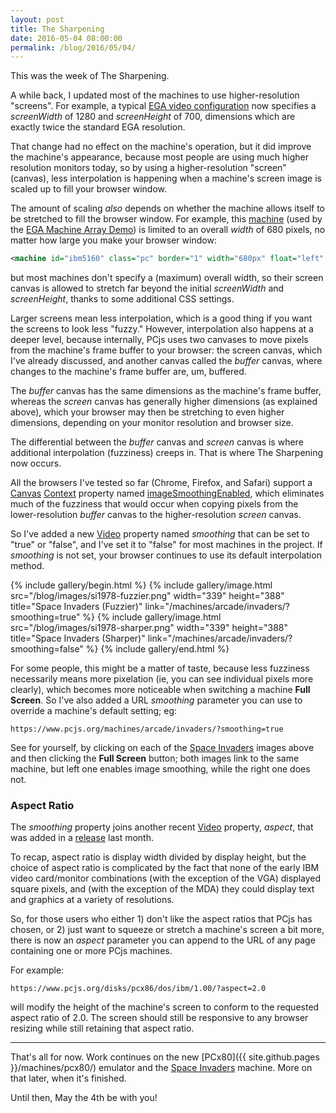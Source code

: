 ```yaml
---
layout: post
title: The Sharpening
date: 2016-05-04 08:00:00
permalink: /blog/2016/05/04/
---
```


This was the week of The Sharpening.

A while back, I updated most of the machines to use higher-resolution "screens".  For example, a typical
[EGA video configuration](/machines/pcx86/video/ibm/ega/1984-09-13/ibm-ega-5154-128k-autolockfs.xml) now
specifies a *screenWidth* of 1280 and *screenHeight* of 700, dimensions which are exactly twice the standard EGA resolution.

That change had no effect on the machine's operation, but it did improve the machine's appearance, because
most people are using much higher resolution monitors today, so by using a higher-resolution "screen" (canvas),
less interpolation is happening when a machine's screen image is scaled up to fill your browser window.

The amount of scaling *also* depends on whether the machine allows itself to be stretched to fill the browser window.
For example, this [machine](/machines/pcx86/ibm/5160/ega/640kb/array/machine.xml) (used by the
[EGA Machine Array Demo](/software/pcx86/sys/windows/1.01/ega/array/)) is limited to an overall *width* of 680 pixels,
no matter how large you make your browser window:

```xml
<machine id="ibm5160" class="pc" border="1" width="680px" float="left" background="#FAEBD7">
```

but most machines don't specify a (maximum) overall width, so their screen canvas is allowed to stretch far beyond
the initial *screenWidth* and *screenHeight*, thanks to some additional CSS settings.

Larger screens mean less interpolation, which is a good thing if you want the screens to look less "fuzzy." 
However, interpolation also happens at a deeper level, because internally, PCjs uses two canvases to move pixels
from the machine's frame buffer to your browser: the screen canvas, which I've already discussed, and another
canvas called the *buffer* canvas, where changes to the machine's frame buffer are, um, buffered.

The *buffer* canvas has the same dimensions as the machine's frame buffer, whereas the *screen* canvas
has generally higher dimensions (as explained above), which your browser may then be stretching to even higher
dimensions, depending on your monitor resolution and browser size.

The differential between the *buffer* canvas and *screen* canvas is where additional interpolation (fuzziness)
creeps in.  That is where The Sharpening now occurs.

All the browsers I've tested so far (Chrome, Firefox, and Safari) support a
[Canvas](https://developer.mozilla.org/en-US/docs/Web/API/Canvas_API)
[Context](https://developer.mozilla.org/en-US/docs/Web/API/CanvasRenderingContext2D) property named
[imageSmoothingEnabled](https://developer.mozilla.org/en-US/docs/Web/API/CanvasRenderingContext2D/imageSmoothingEnabled),
which eliminates much of the fuzziness that would occur when copying pixels from the lower-resolution *buffer* canvas
to the higher-resolution *screen* canvas.

So I've added a new [Video](/machines/pcx86/lib/video.js) property named *smoothing* that can be set to "true" or "false",
and I've set it to "false" for most machines in the project.  If *smoothing* is not set, your browser continues to
use its default interpolation method.

{% include gallery/begin.html %}
{% include gallery/image.html src="/blog/images/si1978-fuzzier.png" width="339" height="388" title="Space Invaders (Fuzzier)" link="/machines/arcade/invaders/?smoothing=true" %}
{% include gallery/image.html src="/blog/images/si1978-sharper.png" width="339" height="388" title="Space Invaders (Sharper)" link="/machines/arcade/invaders/?smoothing=false" %}
{% include gallery/end.html %}

For some people, this might be a matter of taste, because less fuzziness necessarily means more pixelation (ie, you
can see individual pixels more clearly), which becomes more noticeable when switching a machine **Full Screen**.
So I've also added a URL *smoothing* parameter you can use to override a machine's default setting; eg:

	https://www.pcjs.org/machines/arcade/invaders/?smoothing=true

See for yourself, by clicking on each of the [Space Invaders](/machines/arcade/invaders/) images above and
then clicking the **Full Screen** button; both images link to the same machine, but left one enables image smoothing,
while the right one does not.

### Aspect Ratio

The *smoothing* property joins another recent [Video](/machines/pcx86/lib/video.js) property, *aspect*, that was
added in a [release](https://github.com/jeffpar/pcjs/releases/tag/v1.21.5) last month.

To recap, aspect ratio is display width divided by display height, but the choice of aspect ratio is complicated by
the fact that none of the early IBM video card/monitor combinations (with the exception of the VGA) displayed square
pixels, and (with the exception of the MDA) they could display text and graphics at a variety of resolutions.

So, for those users who either 1) don't like the aspect ratios that PCjs has chosen, or 2) just want to squeeze or
stretch a machine's screen a bit more, there is now an *aspect* parameter you can append to the URL of any page
containing one or more PCjs machines.

For example:

	https://www.pcjs.org/disks/pcx86/dos/ibm/1.00/?aspect=2.0
	
will modify the height of the machine's screen to conform to the requested aspect ratio of 2.0. The screen should still
be responsive to any browser resizing while still retaining that aspect ratio.

---

That's all for now.  Work continues on the new [PCx80]({{ site.github.pages }}/machines/pcx80/) emulator and the
[Space Invaders](/machines/arcade/invaders/) machine.  More on that later, when it's finished.

Until then, May the 4th be with you!
